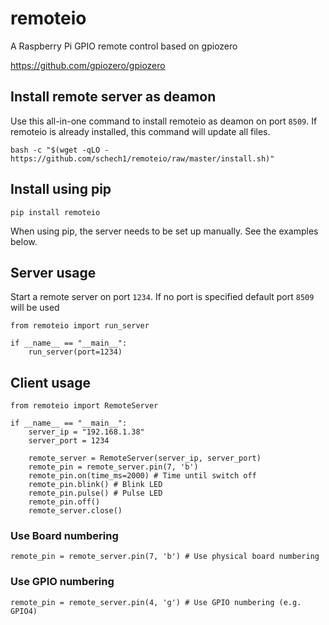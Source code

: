 # remoteio
A Raspberry Pi GPIO remote control based on gpiozero

https://github.com/gpiozero/gpiozero


## Install remote server as deamon
Use this all-in-one command to install remoteio as deamon on port `8509`.
If remoteio is already installed, this command will update all files.
```
bash -c "$(wget -qLO - https://github.com/schech1/remoteio/raw/master/install.sh)"

```

## Install using pip
```
pip install remoteio
```
When using pip, the server needs to be set up manually. 
See the examples below.



## Server usage
Start a remote server on port `1234`.
If no port is specified default port `8509` will be used

```
from remoteio import run_server

if __name__ == "__main__":
    run_server(port=1234)

```


## Client usage
```
from remoteio import RemoteServer

if __name__ == "__main__":
    server_ip = "192.168.1.38"
    server_port = 1234

    remote_server = RemoteServer(server_ip, server_port)
    remote_pin = remote_server.pin(7, 'b')
    remote_pin.on(time_ms=2000) # Time until switch off
    remote_pin.blink() # Blink LED
    remote_pin.pulse() # Pulse LED
    remote_pin.off()
    remote_server.close()
```

### Use Board numbering
```
remote_pin = remote_server.pin(7, 'b') # Use physical board numbering
```
### Use GPIO numbering
```
remote_pin = remote_server.pin(4, 'g') # Use GPIO numbering (e.g. GPIO4)
```

